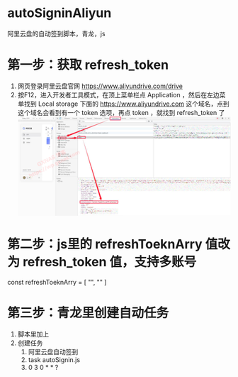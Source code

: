 # autoSigninAliyun
阿里云盘的自动签到脚本，青龙，js

# 第一步：获取 refresh_token
1. 网页登录阿里云盘官网 https://www.aliyundrive.com/drive
2. 按F12，进入开发者工具模式，在顶上菜单栏点 Application ，然后在左边菜单找到 Local storage 下面的 https://www.aliyundrive.com 这个域名，点到这个域名会看到有一个 token 选项，再点 token ，就找到 refresh_token 了
![img.png](img.png)
# 第二步：js里的 refreshToeknArry 值改为 refresh_token 值，支持多账号
const refreshToeknArry = [
"",
""
]

# 第三步：青龙里创建自动任务
1. 脚本里加上
2. 创建任务
   1. 阿里云盘自动签到
   2. task autoSignin.js
   3. 0 3 0 * * ?
